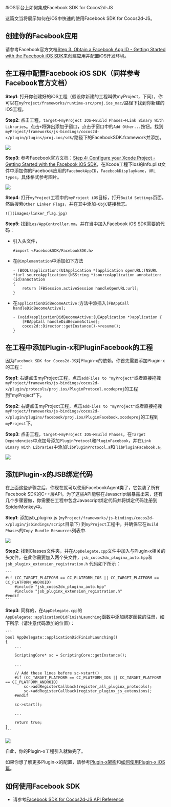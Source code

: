 #iOS平台上如何集成Facebook SDK for Cocos2d-JS

这篇文当将展示如何在iOS中快速的使用Facebook SDK for Cocos2d-JS。

## 创建你的Facebook应用

请参考Facebook官方文档[Step 3. Obtain a Facebook App ID - Getting Started with the Facebook iOS SDK](http://developers.facebook.com/docs/ios/getting-started/#appid)来创建应用并配置iOS开发环境。

## 在工程中配置Facebook iOS SDK（同样参考Facebook官方文档）

**Step1**: 打开你创建好的iOS工程（假设你新建的工程叫做myProject，下同），你可以在`myProject/frameworks/runtime-src/proj.ios_mac/`路径下找到你新建的iOS工程。

**Step2**: 点击工程，`target`->`myProject IOS`->`Build Phases`->`Link Binary With Libraries`。点击`+`将弹出添加子窗口，点击子窗口中的`Add Other...`按钮。找到`myProject/frameworks/js-bindings/cocos2d-x/plugin/plugins/proj.ios/sdk/`路径下的FacebookSDK.framework并添加。

![](images/add_facebook_framework.jpg)

**Step3**: 参考Facebook官方文档：[Step 4: Configure your Xcode Project - Getting Started with the Facebook iOS SDK](http://developers.facebook.com/docs/ios/getting-started/#configure)，在Xcode工程下ios的Info.plist文件中添加你的Facebook应用的`FacebookAppID`，`FacebookDisplayName`，`URL types`，具体格式参考图片。

![](images/modify_info_plist.jpg)

**Step4**: 打开`myProject`工程中的`myProject iOS`目标，打开`Build Settings`页面，然后搜索`Other Linker Flags`，并在其中添加`-ObjC`链接标志。

	![](images/linker_flag.jpg)

**Step5**: 找到`ios/AppController.mm`，并在当中加入Facebook iOS SDK需要的代码：

- 引入头文件，

	```
	#import <FacebookSDK/FacebookSDK.h>
	```

- 在`@implementation`中添加如下方法

	```
	- (BOOL)application:(UIApplication *)application openURL:(NSURL *)url sourceApplication:(NSString *)sourceApplication annotation:(id)annotation
	{
	    return [FBSession.activeSession handleOpenURL:url];
	}
	```

- 在`applicationDidBecomeActive:`方法中添插入`[FBAppCall handleDidBecomeActive];`

	```
	- (void)applicationDidBecomeActive:(UIApplication *)application {
	    [FBAppCall handleDidBecomeActive];
	    cocos2d::Director::getInstance()->resume();
	}
	```

## 在工程中添加Plugin-x和PluginFacebook的工程

因为`Facebook SDK for Cocos2d-JS`对Plugin-x的依赖，你首先需要添加Plugin-x的工程：

**Step1**: 右键点击myProject工程，点击`addFiles to "myProject"`或者直接拖拽`myProject/frameworks/js-bindings/cocos2d-x/plugin/protocols/proj.ios/PluginProtocol.xcodeproj`的工程到"myProject"下。

**Step2**: 右键点击myProject工程，点击`addFiles to "myProject"`或者直接拖拽`myProject/frameworks/js-bindings/cocos2d-x/plugin/plugins/facebook/proj.ios/PluginFacebook.xcodeproj`的工程到`myProject`下。

**Step3**: 点击工程，`target`->`myProject IOS`->`Build Phases`，在`Target Dependencies`中点加号添加`PluginProtocol`和`PluginFacebook`，并在`Link Binary With Libraries`中添加`libPluginProtocol.a`和 `libPluginFacebook.a`。

![](images/add_project.jpg)

## 添加Plugin-x的JSB绑定代码

在上面这些步骤之后，你现在就可以使用FacebookAgent类了，它包装了所有Facebook SDK的C++层API。为了这些API能够在Javascript层暴露出来，还有几个步骤要做，你需要在工程中包含Javascript绑定代码并将绑定代码注册到SpiderMonkey中。

**Step1**: 添加jsb_pluginx.js (`myProject/frameworks/js-bindings/cocos2d-x/plugin/jsbindings/script`目录下) 到`myProject`工程中，并确保它在`Build Phases`的`Copy Bundle Resources`列表中.

![](images/jsb_pluginx_js.jpg)

**Step2**: 找到Classes文件夹，并在`AppDelegate.cpp`文件中加入与Plugin-x相关的头文件，在此你需要加入两个头文件，`jsb_cocos2dx_pluginx_auto.hpp`和`jsb_pluginx_extension_registration.h` 代码如下所示：

    ```
	#if (CC_TARGET_PLATFORM == CC_PLATFORM_IOS || CC_TARGET_PLATFORM == CC_PLATFORM_ANDROID)
		#include "jsb_cocos2dx_pluginx_auto.hpp"
		#include "jsb_pluginx_extension_registration.h"
	#endif
    ```

**Step3**: 同样的，在`AppDelegate.cpp`的`AppDelegate::applicationDidFinishLaunching`函数中添加绑定函数的注册，如下所示（请注意代码添加的位置）：

    ```
    bool AppDelegate::applicationDidFinishLaunching()
	{
	    ...

	    ScriptingCore* sc = ScriptingCore::getInstance();

	    ...

	    // Add these lines before sc->start()
		#if (CC_TARGET_PLATFORM == CC_PLATFORM_IOS || CC_TARGET_PLATFORM == CC_PLATFORM_ANDROID)
			sc->addRegisterCallback(register_all_pluginx_protocols);
			sc->addRegisterCallback(register_pluginx_js_extensions);
		#endif

		sc->start();    
	    
	    ...

	    return true;
	}
    ```

![](images/jsb_registration.jpg)

自此，你的Plugin-x工程引入就做完了。

如果你想了解更多Plugin-x的配置，请参考[Plugin-x架构](http://www.cocos2d-x.org/docs/manual/framework/html5/jsb/plugin-x/plugin-x-architecture/zh)和[如何使用Plugin-x iOS篇](link)。

## 如何使用Facebook SDK

- 请参考[Facebook SDK for Cocos2d-JS API Reference](../api-reference/en.md)